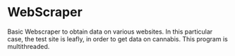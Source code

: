 # WebScraper
Basic Webscraper to obtain data on various websites. In this particular case, the test site is leafly, in order to get data on cannabis. This program is multithreaded.

